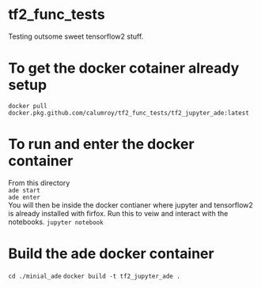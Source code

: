 # tf2_func_tests
Testing outsome sweet tensorflow2 stuff.

# To get the docker cotainer already setup 
`docker pull docker.pkg.github.com/calumroy/tf2_func_tests/tf2_jupyter_ade:latest`  

# To run and enter the docker container
From this directory  
`ade start`  
`ade enter`  
You will then be inside the docker contianer where jupyter and tensorflow2 is already installed with firfox.
Run this to veiw and interact with the notebooks.
`jupyter notebook`  



# Build the ade docker container
`cd ./minial_ade`
`docker build -t tf2_jupyter_ade .`


